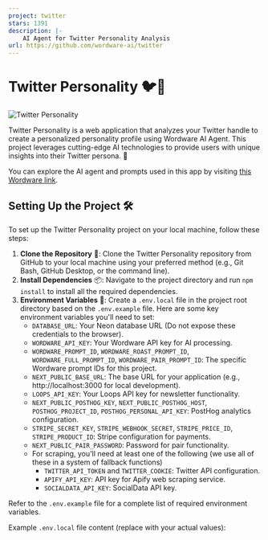 ```yaml
---
project: twitter
stars: 1391
description: |-
    AI Agent for Twitter Personality Analysis
url: https://github.com/wordware-ai/twitter
---
```


# Twitter Personality 🐦🧠

![Twitter Personality](https://twitter.wordware.ai/social/og.png)

Twitter Personality is a web application that analyzes your Twitter handle to create a personalized personality profile using Wordware AI Agent. This project leverages cutting-edge AI technologies to provide users with unique insights into their Twitter persona. 🚀

You can explore the AI agent and prompts used in this app by visiting [this Wordware link](https://app.wordware.ai/share/2436ad08-5374-4750-a0f9-105080ff97ea/playground).

## Setting Up the Project 🛠️

To set up the Twitter Personality project on your local machine, follow these steps:

1. **Clone the Repository** 📂: Clone the Twitter Personality repository from GitHub to your local machine using your preferred method (e.g., Git Bash, GitHub Desktop, or the command line).
2. **Install Dependencies** 📦: Navigate to the project directory and run `npm install` to install all the required dependencies.
3. **Environment Variables** 🔐: Create a `.env.local` file in the project root directory based on the `.env.example` file. Here are some key environment variables you'll need to set:
   - `DATABASE_URL`: Your Neon database URL (Do not expose these credentials to the browser).
   - `WORDWARE_API_KEY`: Your Wordware API key for AI processing.
   - `WORDWARE_PROMPT_ID`, `WORDWARE_ROAST_PROMPT_ID`, `WORDWARE_FULL_PROMPT_ID`, `WORDWARE_PAIR_PROMPT_ID`: The specific Wordware prompt IDs for this project.
   - `NEXT_PUBLIC_BASE_URL`: The base URL for your application (e.g., http://localhost:3000 for local development).
   - `LOOPS_API_KEY`: Your Loops API key for newsletter functionality.
   - `NEXT_PUBLIC_POSTHOG_KEY`, `NEXT_PUBLIC_POSTHOG_HOST`, `POSTHOG_PROJECT_ID`, `POSTHOG_PERSONAL_API_KEY`: PostHog analytics configuration.
   - `STRIPE_SECRET_KEY`, `STRIPE_WEBHOOK_SECRET`, `STRIPE_PRICE_ID`, `STRIPE_PRODUCT_ID`: Stripe configuration for payments.
   - `NEXT_PUBLIC_PAIR_PASSWORD`: Password for pair functionality.
   - For scraping, you'll need at least one of the following (we use all of these in a system of fallback functions)
     - `TWITTER_API_TOKEN` and `TWITTER_COOKIE`: Twitter API configuration.
     - `APIFY_API_KEY`: API key for Apify web scraping service.
     - `SOCIALDATA_API_KEY`: SocialData API key.

Refer to the `.env.example` file for a complete list of required environment variables.

Example `.env.local` file content (replace with your actual values):

